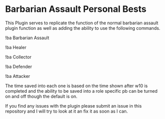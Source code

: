 # Barbarian Assault Personal Bests
This Plugin serves to replicate the function of the normal barbarian assault plugin function as well as adding the ability 
to use the following commands.

!ba Barbarian Assault

!ba Healer

!ba Collector

!ba Defender

!ba Attacker

The time saved into each one is based on the time shown after w10 is completed and the ability to be saved into a role specific pb can be
turned on and off though the default is on.


If you find any issues with the plugin please submit an issue in this repository and I will try to look at it an fix it as soon as I can.

